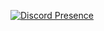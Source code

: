 [![Discord Presence](https://lanyard.cnrad.dev/api/1144652299101274235)](https://discord.com/users/1144652299101274235)

